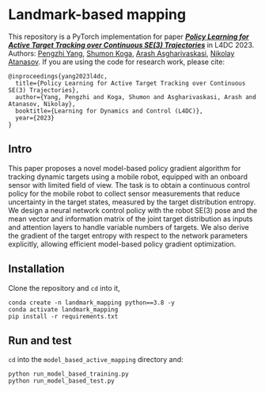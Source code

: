 # Landmark-based mapping
This repository is a PyTorch implementation for paper ***[Policy Learning for Active Target Tracking over Continuous SE(3)
Trajectories](https://arxiv.org/pdf/2212.01498.pdf)***
in L4DC 2023. Authors: [Pengzhi Yang](https://pengzhi1998.github.io/), [Shumon Koga](https://shumon0423.github.io/), [Arash Asgharivaskasi](https://arashasgharivaskasi-bc.github.io/), 
[Nikolay Atanasov](https://natanaso.github.io/).
If you are using the code for research work, please cite:
```
@inproceedings{yang2023l4dc,
  title={Policy Learning for Active Target Tracking over Continuous SE(3) Trajectories},
  author={Yang, Pengzhi and Koga, Shumon and Asgharivaskasi, Arash and Atanasov, Nikolay},
  booktitle={Learning for Dynamics and Control (L4DC)},
  year={2023}
}
```

[//]: # (Design a RL policy which drives the agent to localize and update the landmarks' positions with fixed steps in a randomized )

[//]: # (environment.)

[//]: # (The yaml files are borrowed from this great repo: https://github.com/ehfd/docker-nvidia-glx-desktop.git and)

[//]: # (https://ucsd-prp.gitlab.io/userdocs/running/gui-desktop/)

## Intro
This paper proposes a novel model-based policy gradient algorithm for tracking dynamic targets
using a mobile robot, equipped with an onboard sensor with limited field of view. The task is to
obtain a continuous control policy for the mobile robot to collect sensor measurements that reduce
uncertainty in the target states, measured by the target distribution entropy. We design a neural
network control policy with the robot SE(3) pose and the mean vector and information matrix
of the joint target distribution as inputs and attention layers to handle variable numbers of targets.
We also derive the gradient of the target entropy with respect to the network parameters explicitly,
allowing efficient model-based policy gradient optimization.

## Installation
Clone the repository and ```cd``` into it,
```
conda create -n landmark_mapping python==3.8 -y
conda activate landmark_mapping
pip install -r requirements.txt
```

## Run and test
```cd``` into the ```model_based_active_mapping``` directory and:
```
python run_model_based_training.py
python run_model_based_test.py
```
